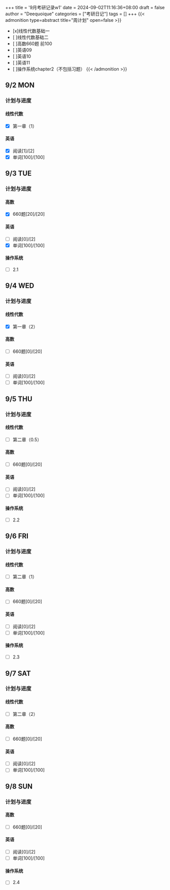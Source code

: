 +++
title = '9月考研记录w1'
date = 2024-09-02T11:16:36+08:00
draft = false
author = "Deequoique"
categories = ["考研日记"]
tags = []
+++
{{< admonition type=abstract title="周计划" open=false >}}
- [x]线性代数基础一
- [ ]线性代数基础二
- [ ]高数660题 前100
- [ ]英语09
- [ ]英语10
- [ ]英语11
- [ ]操作系统chapter2（不包括习题）
{{< /admonition >}}

## 9/2 MON
### 计划与进度
#### 线性代数
- [x] 第一章（1）
#### 英语
- [x] 阅读[1]/[2]
- [x] 单词[100]/[100]

## 9/3 TUE
### 计划与进度
#### 高数
- [x] 660题[20]/[20]
#### 英语
- [ ] 阅读[0]/[2]
- [x] 单词[100]/[100]
#### 操作系统
- [ ] 2.1

## 9/4 WED
### 计划与进度
#### 线性代数
- [x] 第一章（2）
#### 高数
- [ ] 660题[0]/[20]
#### 英语
- [ ] 阅读[0]/[2]
- [ ] 单词[100]/[100]

## 9/5 THU
### 计划与进度
#### 线性代数
- [ ] 第二章（0.5）
#### 高数
- [ ] 660题[0]/[20]
#### 英语
- [ ] 阅读[0]/[2]
- [ ] 单词[100]/[100]
#### 操作系统
- [ ] 2.2

## 9/6 FRI
### 计划与进度
#### 线性代数
- [ ] 第二章（1）
#### 高数
- [ ] 660题[0]/[20]
#### 英语
- [ ] 阅读[0]/[2]
- [ ] 单词[100]/[100]
#### 操作系统
- [ ] 2.3

## 9/7 SAT
### 计划与进度
#### 线性代数
- [ ] 第二章（2）
#### 高数
- [ ] 660题[0]/[20]
#### 英语
- [ ] 阅读[0]/[2]
- [ ] 单词[100]/[100]

## 9/8 SUN
### 计划与进度
#### 高数
- [ ] 660题[0]/[20]
#### 英语
- [ ] 阅读[0]/[2]
- [ ] 单词[100]/[100]
#### 操作系统
- [ ] 2.4